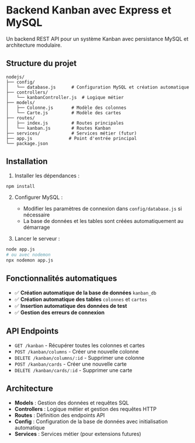 # Backend Kanban avec Express et MySQL

Un backend REST API pour un système Kanban avec persistance MySQL et architecture modulaire.

## Structure du projet

```
nodejs/
├── config/
│   └── database.js      # Configuration MySQL et création automatique
├── controllers/
│   └── kanbanController.js  # Logique métier
├── models/
│   ├── Colonne.js       # Modèle des colonnes
│   └── Carte.js         # Modèle des cartes
├── routes/
│   ├── index.js         # Routes principales
│   └── kanban.js        # Routes Kanban
├── services/            # Services métier (futur)
├── app.js              # Point d'entrée principal
└── package.json
```

## Installation

1. Installer les dépendances :
```bash
npm install
```

2. Configurer MySQL :
   - Modifier les paramètres de connexion dans `config/database.js` si nécessaire
   - La base de données et les tables sont créées automatiquement au démarrage

3. Lancer le serveur :
```bash
node app.js
# ou avec nodemon
npx nodemon app.js
```

## Fonctionnalités automatiques

- ✅ **Création automatique de la base de données** `kanban_db`
- ✅ **Création automatique des tables** `colonnes` et `cartes`
- ✅ **Insertion automatique des données de test**
- ✅ **Gestion des erreurs de connexion**

## API Endpoints

- `GET /kanban` - Récupérer toutes les colonnes et cartes
- `POST /kanban/columns` - Créer une nouvelle colonne
- `DELETE /kanban/columns/:id` - Supprimer une colonne
- `POST /kanban/cards` - Créer une nouvelle carte
- `DELETE /kanban/cards/:id` - Supprimer une carte

## Architecture

- **Models** : Gestion des données et requêtes SQL
- **Controllers** : Logique métier et gestion des requêtes HTTP
- **Routes** : Définition des endpoints API
- **Config** : Configuration de la base de données avec initialisation automatique
- **Services** : Services métier (pour extensions futures)

